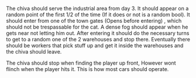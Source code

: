 The chiva should serve the industrial area from day 3. It should appear on a random point of the first 1/2 of the time (If it does or not is a random bool). It should enter from one of the town gates (Opens before entering) , which should not be trespassable for the cat. A dense fog should appear when he gets near not letting him out. After entering it should do the necessary turns to get to a random one of the 2 warehouses and stop there. Eventually there should be workers that pick stuff up and get it inside the warehouses and the chiva should leave.

The chiva should stop when finding the player up front, However wont flinch when the player hits it. This is how most cars should operate.
